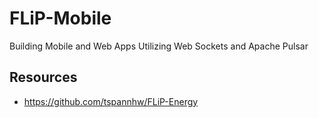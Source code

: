 # FLiP-Mobile

Building Mobile and Web Apps Utilizing Web Sockets and Apache Pulsar



## Resources

* https://github.com/tspannhw/FLiP-Energy

